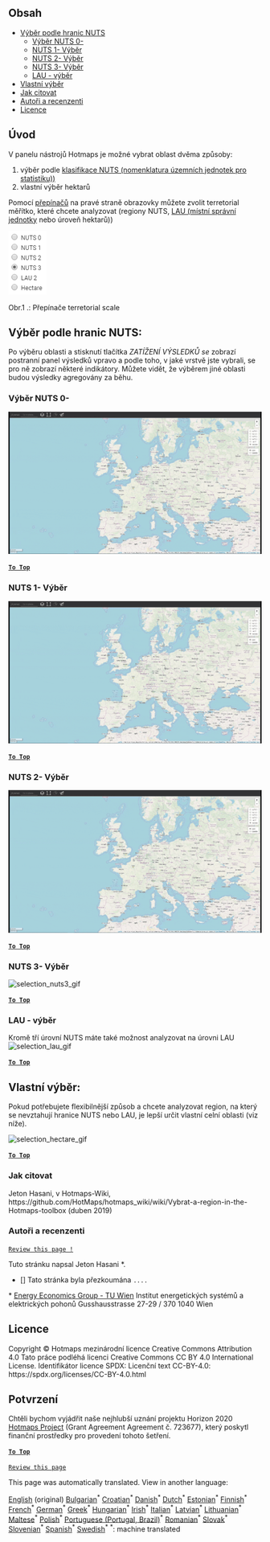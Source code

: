<h2> Obsah </h2><ul><li> <a href="#Selection-by-NUTS-boundaries">Výběr podle hranic NUTS</a> <ul><li> <a href="#NUTS-0--Selection">Výběr NUTS 0-</a> </li><li> <a href="#NUTS-1--Selection">NUTS 1- Výběr</a> </li><li> <a href="#NUTS-2--Selection">NUTS 2- Výběr</a> </li><li> <a href="#NUTS-3--Selection">NUTS 3- Výběr</a> </li><li> <a href="#LAU--Selection">LAU - výběr</a> </li></ul></li><li> <a href="#Custom-Selection">Vlastní výběr</a> </li><li> <a href="#How-to-cite">Jak citovat</a> </li><li> <a href="#Authors-and-reviewers">Autoři a recenzenti</a> </li><li> <a href="#License">Licence</a> </li></ul><h2> Úvod </h2><p> V panelu nástrojů Hotmaps je možné vybrat oblast dvěma způsoby: </p><ol><li> výběr podle <a href="https://ec.europa.eu/eurostat/web/nuts/background">klasifikace NUTS (nomenklatura územních jednotek pro statistiku))</a> </li><li> vlastní výběr hektarů </li></ol><p> Pomocí <a href="#Fig1">přepínačů</a> na pravé straně obrazovky můžete zvolit terretorial měřítko, které chcete analyzovat (regiony NUTS, <a href="https://ec.europa.eu/eurostat/web/nuts/local-administrative-units">LAU (místní správní jednotky</a> nebo úroveň hektarů)) </p><p> <a name="Fig1"><img alt="radio_buttons_png" src="https://github.com/HotMaps/hotmaps_wiki/blob/master/Images/general_tool_functionalities_and_structure/radio_buttons.png"/></a> </p><p> Obr.1 .: Přepínače terretorial scale </p><h2> Výběr podle hranic NUTS: </h2><p> Po výběru oblasti a stisknutí tlačítka <em>ZATÍŽENÍ VÝSLEDKŮ se</em> zobrazí postranní panel výsledků vpravo a podle toho, v jaké vrstvě jste vybrali, se pro ně zobrazí některé indikátory. Můžete vidět, že výběrem jiné oblasti budou výsledky agregovány za běhu. </p><h3> Výběr NUTS 0- </h3><p><img alt="selection_nuts0_gif" src="https://github.com/HotMaps/hotmaps_wiki/blob/master/Images/general_tool_functionalities_and_structure/selecting_nuts0.gif"/></p><p><ins> <code><strong><a href="#table-of-contents">To Top</a></strong></code> </ins> </p><h3> NUTS 1- Výběr </h3><p><img alt="selection_nuts1_gif" src="https://github.com/HotMaps/hotmaps_wiki/blob/master/Images/general_tool_functionalities_and_structure/selecting_nuts1.gif"/></p><p><ins> <code><strong><a href="#table-of-contents">To Top</a></strong></code> </ins> </p><h3> NUTS 2- Výběr </h3><p><img alt="selection_nuts2_gif" src="https://github.com/HotMaps/hotmaps_wiki/blob/master/Images/general_tool_functionalities_and_structure/selecting_nuts2.gif"/></p><p><ins> <code><strong><a href="#table-of-contents">To Top</a></strong></code> </ins> </p><h3> NUTS 3- Výběr </h3><p><img alt="selection_nuts3_gif" src="https://github.com/HotMaps/hotmaps_wiki/blob/master/Images/general_tool_functionalities_and_structure/selecting_nuts3.gif"/></p><p><ins> <code><strong><a href="#table-of-contents">To Top</a></strong></code> </ins> </p><h3> LAU - výběr </h3><p> Kromě tří úrovní NUTS máte také možnost analyzovat na úrovni LAU <img alt="selection_lau_gif" src="https://github.com/HotMaps/hotmaps_wiki/blob/master/Images/general_tool_functionalities_and_structure/selecting_lau.gif"/></p><p><ins> <code><strong><a href="#table-of-contents">To Top</a></strong></code> </ins> </p><h2> Vlastní výběr: </h2><p> Pokud potřebujete flexibilnější způsob a chcete analyzovat region, na který se nevztahují hranice NUTS nebo LAU, je lepší určit vlastní celní oblasti (viz níže). </p><p><img alt="selection_hectare_gif" src="https://github.com/HotMaps/hotmaps_wiki/blob/master/Images/general_tool_functionalities_and_structure/selecting_hectare.gif"/></p><p><ins> <code><strong><a href="#table-of-contents">To Top</a></strong></code> </ins> </p><h3> Jak citovat </h3><p> Jeton Hasani, v Hotmaps-Wiki, https://github.com/HotMaps/hotmaps_wiki/wiki/Vybrat-a-region-in-the-Hotmaps-toolbox (duben 2019) </p><h3> Autoři a recenzenti </h3><p> <code><a href="https://github.com/HotMaps/hotmaps_wiki/wiki/How-to-select-a-region-in-the-Hotmaps-toolbox/_edit">Review this page !</a></code> </p> <p> Tuto stránku napsal Jeton Hasani *. </p><ul><li> [] Tato stránka byla přezkoumána <code>....</code> </li></ul><p> * <a href="https://eeg.tuwien.ac.at/">Energy Economics Group - TU Wien</a> Institut energetických systémů a elektrických pohonů Gusshausstrasse 27-29 / 370 1040 Wien </p><h2> Licence </h2><p> Copyright © Hotmaps mezinárodní licence Creative Commons Attribution 4.0 Tato práce podléhá licenci Creative Commons CC BY 4.0 International License. Identifikátor licence SPDX: Licenční text CC-BY-4.0: https://spdx.org/licenses/CC-BY-4.0.html </p><h2> Potvrzení </h2><p> Chtěli bychom vyjádřit naše nejhlubší uznání projektu Horizon 2020 <a href="https://www.hotmaps-project.eu">Hotmaps Project</a> (Grant Agreement Agreement č. 723677), který poskytl finanční prostředky pro provedení tohoto šetření. </p><p><ins> <code><strong><a href="#table-of-contents">To Top</a></strong></code> </ins> </p><p> <code><a href="https://github.com/HotMaps/hotmaps_wiki/wiki/How-to-select-a-region-in-the-Hotmaps-toolbox/_edit">Review this page</a></code> </p>

This page was automatically translated. View in another language:

[English](en-Select-a-region-in-the-Hotmaps-toolbox) (original) [Bulgarian](bg-Select-a-region-in-the-Hotmaps-toolbox)<sup>\*</sup> [Croatian](hr-Select-a-region-in-the-Hotmaps-toolbox)<sup>\*</sup>  [Danish](da-Select-a-region-in-the-Hotmaps-toolbox)<sup>\*</sup> [Dutch](nl-Select-a-region-in-the-Hotmaps-toolbox)<sup>\*</sup> [Estonian](et-Select-a-region-in-the-Hotmaps-toolbox)<sup>\*</sup> [Finnish](fi-Select-a-region-in-the-Hotmaps-toolbox)<sup>\*</sup> [French](fr-Select-a-region-in-the-Hotmaps-toolbox)<sup>\*</sup> [German](de-Select-a-region-in-the-Hotmaps-toolbox)<sup>\*</sup> [Greek](el-Select-a-region-in-the-Hotmaps-toolbox)<sup>\*</sup> [Hungarian](hu-Select-a-region-in-the-Hotmaps-toolbox)<sup>\*</sup> [Irish](ga-Select-a-region-in-the-Hotmaps-toolbox)<sup>\*</sup> [Italian](it-Select-a-region-in-the-Hotmaps-toolbox)<sup>\*</sup> [Latvian](lv-Select-a-region-in-the-Hotmaps-toolbox)<sup>\*</sup> [Lithuanian](lt-Select-a-region-in-the-Hotmaps-toolbox)<sup>\*</sup> [Maltese](mt-Select-a-region-in-the-Hotmaps-toolbox)<sup>\*</sup> [Polish](pl-Select-a-region-in-the-Hotmaps-toolbox)<sup>\*</sup> [Portuguese (Portugal, Brazil)](pt-Select-a-region-in-the-Hotmaps-toolbox)<sup>\*</sup> [Romanian](ro-Select-a-region-in-the-Hotmaps-toolbox)<sup>\*</sup> [Slovak](sk-Select-a-region-in-the-Hotmaps-toolbox)<sup>\*</sup> [Slovenian](sl-Select-a-region-in-the-Hotmaps-toolbox)<sup>\*</sup> [Spanish](es-Select-a-region-in-the-Hotmaps-toolbox)<sup>\*</sup> [Swedish](sv-Select-a-region-in-the-Hotmaps-toolbox)<sup>\*</sup>
<sup>\*</sup>: machine translated
